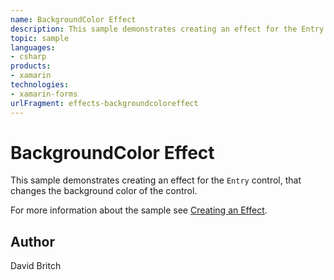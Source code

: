 ```yaml
---
name: BackgroundColor Effect
description: This sample demonstrates creating an effect for the Entry control, that changes the background color of the control. For more information about the sample see Creating an Effect.
topic: sample
languages:
- csharp
products:
- xamarin
technologies:
- xamarin-forms
urlFragment: effects-backgroundcoloreffect
---
```

BackgroundColor Effect
======================

This sample demonstrates creating an effect for the `Entry` control, that changes the background color of the control.

For more information about the sample see [Creating an Effect](https://developer.xamarin.com/guides/xamarin-forms/effects/creating/).

Author
------

David Britch
